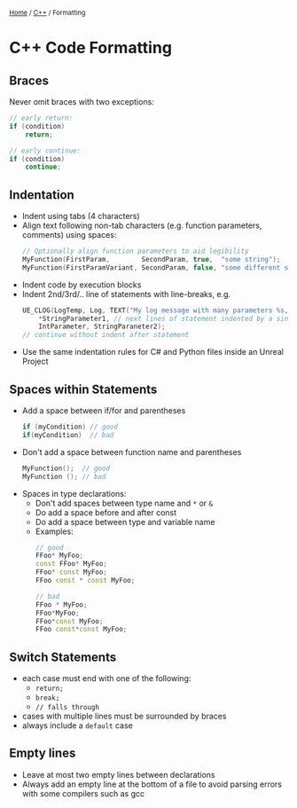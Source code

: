 <sub>[Home](../README.md) / [C++](./README.md) / Formatting </sub>

# C++ Code Formatting

## Braces

Never omit braces with two exceptions:
```cpp
// early return:
if (condition)
    return;

// early continue:
if (condition)
    continue;
```

## Indentation

- Indent using tabs (4 characters)
- Align text following non-tab characters (e.g. function parameters, comments) using spaces:
    ```cpp
    // Optionally align function parameters to aid legibility
    MyFunction(FirstParam,        SecondParam, true,  "some string");
    MyFunction(FirstParamVariant, SecondParam, false, "some different string");
    ```
- Indent code by execution blocks
- Indent 2nd/3rd/.. line of statements with line-breaks, e.g.
    ```cpp
    UE_CLOG(LogTemp, Log, TEXT("My log message with many parameters %s, %i, %s"),
        *StringParameter1, // next lines of statement indented by a single tab
        IntParameter, StringParaneter2);
    // continue without indent after statement
    ```
- Use the same indentation rules for C# and Python files inside an Unreal Project

## Spaces within Statements

- Add a space between if/for and parentheses
    ```cpp
    if (myCondition) // good
    if(myCondition)  // bad
    ```
- Don't add a space between function name and parentheses
    ```cpp
    MyFunction();  // good
    MyFunction (); // bad
    ```
- Spaces in type declarations:
    - Don't add spaces between type name and `*` or `&`
    - Do add a space before and after const
    - Do add a space between type and variable name
    - Examples:
        ```cpp
        // good
        FFoo* MyFoo;
        const FFoo* MyFoo;
        FFoo* const MyFoo;
        FFoo const * const MyFoo;

        // bad
        FFoo * MyFoo;
        FFoo*MyFoo;
        FFoo*const MyFoo;
        FFoo const*const MyFoo;
        ```

## Switch Statements

- each case must end with one of the following:
    - ``return;``
    - ``break;``
    - ``// falls through``
- cases with multiple lines must be surrounded by braces
- always include a ``default`` case

## Empty lines

- Leave at most two empty lines between declarations
- Always add an empty line at the bottom of a file to avoid parsing errors with some compilers such as gcc
